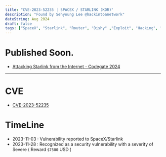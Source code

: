 ```yaml
---
title: "CVE-2023-52235 | SPACEX / STARLINK (KOR)"
description: "Found by Sehyoung Lee @hackintoanetwork"
dateString: Aug 2024
draft: false
tags: ["SpaceX", "Starlink", "Router", "Dishy" ,"Exploit", "Hacking", "DNS Rebinding", "CVE-2023-52235"]
---
```

# **Published Soon.**

- [Attacking Starlink from the Internet - Codegate 2024](https://codegate.org/sub/conference)

---

# **CVE**

- [CVE-2023-52235](https://www.cve.org/CVERecord?id=CVE-2023-52235)

# **TimeLine**

- 2023-11-03 : Vulnerability reported to SpaceX/Starlink
- 2023-11-28 : Recognized as a security vulnerability with a severity of Severe ( Reward `$7500` USD )
